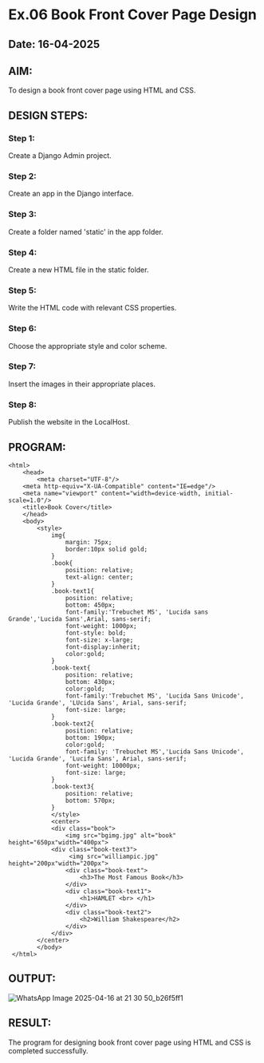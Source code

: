 # Ex.06 Book Front Cover Page Design
## Date: 16-04-2025

## AIM:
To design a book front cover page using HTML and CSS.

## DESIGN STEPS:

### Step 1:
Create a Django Admin project.

### Step 2:
Create an app in the Django interface.

### Step 3:
Create a folder named 'static' in the app folder.

### Step 4:
Create a new HTML file in the static folder.

### Step 5:
Write the HTML code with relevant CSS properties.

### Step 6:
Choose the appropriate style and color scheme.

### Step 7:
Insert the images in their appropriate places.

### Step 8:
Publish the website in the LocalHost.

## PROGRAM:

```
<html>
    <head>
        <meta charset="UTF-8"/>
    <meta http-equiv="X-UA-Compatible" content="IE=edge"/>
    <meta name="viewport" content="width=device-width, initial-scale=1.0"/>
    <title>Book Cover</title>
    </head>
    <body>
        <style>
            img{
                margin: 75px;
                border:10px solid gold;
            }
            .book{
                position: relative;
                text-align: center;
            }
            .book-text1{
                position: relative;
                bottom: 450px;
                font-family:'Trebuchet MS', 'Lucida sans Grande','Lucida Sans',Arial, sans-serif;
                font-weight: 1000px;
                font-style: bold;
                font-size: x-large;
                font-display:inherit;
                color:gold;
            }
            .book-text{
                position: relative;
                bottom: 430px;
                color:gold;
                font-family:'Trebuchet MS', 'Lucida Sans Unicode', 'Lucida Grande', 'LUcida Sans', Arial, sans-serif;
                font-size: large;
            }
            .book-text2{
                position: relative;
                bottom: 190px;
                color:gold;
                font-family: 'Trebuchet MS','Lucida Sans Unicode', 'Lucida Grande', 'Lucifa Sans', Arial, sans-serif;
                font-weight: 10000px;
                font-size: large;
            }
            .book-text3{
                position: relative;
                bottom: 570px;
            }
            </style>
            <center>
            <div class="book">
                <img src="bgimg.jpg" alt="book" height="650px"width="400px">
            <div class="book-text3">
                 <img src="williampic.jpg" height="200px"width="200px">
                <div class="book-text">
                    <h3>The Most Famous Book</h3>
                </div>
                <div class="book-text1">
                    <h1>HAMLET <br> </h1>
                </div>
                <div class="book-text2">
                    <h2>William Shakespeare</h2>
                </div>
            </div>
        </center>
        </body>
 </html>
```


## OUTPUT:

![WhatsApp Image 2025-04-16 at 21 30 50_b26f5ff1](https://github.com/user-attachments/assets/285a0b38-5284-4532-942d-0665bcefddcd)



## RESULT:
The program for designing book front cover page using HTML and CSS is completed successfully.
